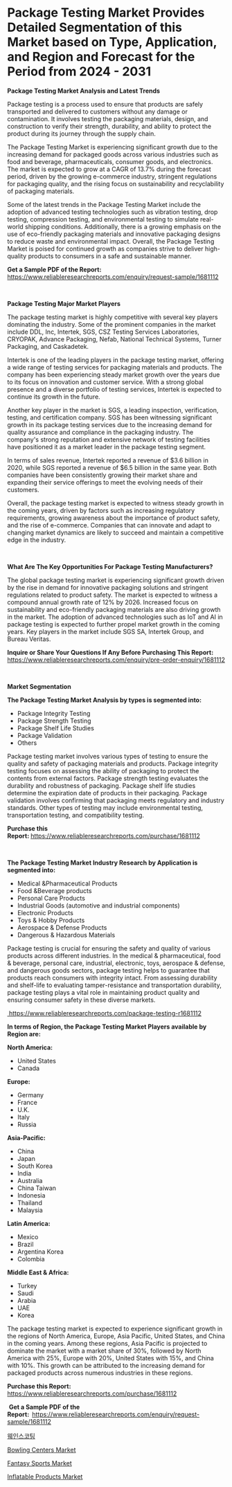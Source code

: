 <p><h1>Package Testing Market Provides Detailed Segmentation of this Market based on Type, Application, and Region and Forecast for the Period from 2024 - 2031</h1></p><p><strong>Package Testing Market Analysis and Latest Trends</strong></p>
<p><p>Package testing is a process used to ensure that products are safely transported and delivered to customers without any damage or contamination. It involves testing the packaging materials, design, and construction to verify their strength, durability, and ability to protect the product during its journey through the supply chain.</p><p>The Package Testing Market is experiencing significant growth due to the increasing demand for packaged goods across various industries such as food and beverage, pharmaceuticals, consumer goods, and electronics. The market is expected to grow at a CAGR of 13.7% during the forecast period, driven by the growing e-commerce industry, stringent regulations for packaging quality, and the rising focus on sustainability and recyclability of packaging materials.</p><p>Some of the latest trends in the Package Testing Market include the adoption of advanced testing technologies such as vibration testing, drop testing, compression testing, and environmental testing to simulate real-world shipping conditions. Additionally, there is a growing emphasis on the use of eco-friendly packaging materials and innovative packaging designs to reduce waste and environmental impact. Overall, the Package Testing Market is poised for continued growth as companies strive to deliver high-quality products to consumers in a safe and sustainable manner.</p></p>
<p><strong>Get a Sample PDF of the Report:&nbsp;</strong> <a href="https://www.reliableresearchreports.com/enquiry/request-sample/1681112">https://www.reliableresearchreports.com/enquiry/request-sample/1681112</a></p>
<p>&nbsp;</p>
<p><strong>Package Testing Major Market Players</strong></p>
<p><p>The package testing market is highly competitive with several key players dominating the industry. Some of the prominent companies in the market include DDL, Inc, Intertek, SGS, CSZ Testing Services Laboratories, CRYOPAK, Advance Packaging, Nefab, National Technical Systems, Turner Packaging, and Caskadetek.</p><p>Intertek is one of the leading players in the package testing market, offering a wide range of testing services for packaging materials and products. The company has been experiencing steady market growth over the years due to its focus on innovation and customer service. With a strong global presence and a diverse portfolio of testing services, Intertek is expected to continue its growth in the future.</p><p>Another key player in the market is SGS, a leading inspection, verification, testing, and certification company. SGS has been witnessing significant growth in its package testing services due to the increasing demand for quality assurance and compliance in the packaging industry. The company's strong reputation and extensive network of testing facilities have positioned it as a market leader in the package testing segment.</p><p>In terms of sales revenue, Intertek reported a revenue of $3.6 billion in 2020, while SGS reported a revenue of $6.5 billion in the same year. Both companies have been consistently growing their market share and expanding their service offerings to meet the evolving needs of their customers.</p><p>Overall, the package testing market is expected to witness steady growth in the coming years, driven by factors such as increasing regulatory requirements, growing awareness about the importance of product safety, and the rise of e-commerce. Companies that can innovate and adapt to changing market dynamics are likely to succeed and maintain a competitive edge in the industry.</p></p>
<p>&nbsp;</p>
<p><strong>What Are The Key Opportunities For Package Testing Manufacturers?</strong></p>
<p><p>The global package testing market is experiencing significant growth driven by the rise in demand for innovative packaging solutions and stringent regulations related to product safety. The market is expected to witness a compound annual growth rate of 12% by 2026. Increased focus on sustainability and eco-friendly packaging materials are also driving growth in the market. The adoption of advanced technologies such as IoT and AI in package testing is expected to further propel market growth in the coming years. Key players in the market include SGS SA, Intertek Group, and Bureau Veritas.</p></p>
<p><strong>Inquire or Share Your Questions If Any Before Purchasing This Report:</strong> <a href="https://www.reliableresearchreports.com/enquiry/pre-order-enquiry/1681112">https://www.reliableresearchreports.com/enquiry/pre-order-enquiry/1681112</a></p>
<p>&nbsp;</p>
<p><strong>Market Segmentation</strong></p>
<p><strong>The Package Testing Market Analysis by types is segmented into:</strong></p>
<p><ul><li>Package Integrity Testing</li><li>Package Strength Testing</li><li>Package Shelf Life Studies</li><li>Package Validation</li><li>Others</li></ul></p>
<p><p>Package testing market involves various types of testing to ensure the quality and safety of packaging materials and products. Package integrity testing focuses on assessing the ability of packaging to protect the contents from external factors. Package strength testing evaluates the durability and robustness of packaging. Package shelf life studies determine the expiration date of products in their packaging. Package validation involves confirming that packaging meets regulatory and industry standards. Other types of testing may include environmental testing, transportation testing, and compatibility testing.</p></p>
<p><strong>Purchase this Report:&nbsp;</strong><a href="https://www.reliableresearchreports.com/purchase/1681112">https://www.reliableresearchreports.com/purchase/1681112</a></p>
<p>&nbsp;</p>
<p><strong>The Package Testing Market Industry Research by Application is segmented into:</strong></p>
<p><ul><li>Medical &Pharmaceutical Products</li><li>Food &Beverage products</li><li>Personal Care Products</li><li>Industrial Goods (automotive and industrial components)</li><li>Electronic Products</li><li>Toys & Hobby Products</li><li>Aerospace & Defense Products</li><li>Dangerous & Hazardous Materials</li></ul></p>
<p><p>Package testing is crucial for ensuring the safety and quality of various products across different industries. In the medical & pharmaceutical, food & beverage, personal care, industrial, electronic, toys, aerospace & defense, and dangerous goods sectors, package testing helps to guarantee that products reach consumers with integrity intact. From assessing durability and shelf-life to evaluating tamper-resistance and transportation durability, package testing plays a vital role in maintaining product quality and ensuring consumer safety in these diverse markets.</p></p>
<p><a href="https://www.reliableresearchreports.com/package-testing-r1681112">&nbsp;https://www.reliableresearchreports.com/package-testing-r1681112</a></p>
<p><strong>In terms of Region, the Package Testing Market Players available by Region are:</strong></p>
<p>
    <p> <strong> North America: </strong>
        <ul>
            <li>United States</li>
            <li>Canada</li>
        </ul>
        </p> 
    <p> <strong> Europe: </strong>
        <ul>
            <li>Germany</li>
            <li>France</li>
            <li>U.K.</li>
            <li>Italy</li>
            <li>Russia</li>
        </ul>
        </p> 
    <p> <strong> Asia-Pacific: </strong>
        <ul>
            <li>China</li>
            <li>Japan</li>
            <li>South Korea</li>
            <li>India</li>
            <li>Australia</li>
            <li>China Taiwan</li>
            <li>Indonesia</li>
            <li>Thailand</li>
            <li>Malaysia</li>
        </ul>
        </p> 
    <p> <strong> Latin America: </strong>
        <ul>
            <li>Mexico</li>
            <li>Brazil</li>
            <li>Argentina Korea</li>
            <li>Colombia</li>
        </ul>
        </p> 
    <p> <strong> Middle East & Africa: </strong>
        <ul>
            <li>Turkey</li>
            <li>Saudi</li>
            <li>Arabia</li>
            <li>UAE</li>
            <li>Korea</li>
        </ul>
    </p>
    </p>
<p><p>The package testing market is expected to experience significant growth in the regions of North America, Europe, Asia Pacific, United States, and China in the coming years. Among these regions, Asia Pacific is projected to dominate the market with a market share of 30%, followed by North America with 25%, Europe with 20%, United States with 15%, and China with 10%. This growth can be attributed to the increasing demand for packaged products across numerous industries in these regions.</p></p>
<p><strong>Purchase this Report: </strong><a href="https://www.reliableresearchreports.com/purchase/1681112">https://www.reliableresearchreports.com/purchase/1681112</a></p>
<p>&nbsp;<strong>Get a Sample PDF of the Report:&nbsp;&nbsp;</strong><a href="https://www.reliableresearchreports.com/enquiry/request-sample/1681112">https://www.reliableresearchreports.com/enquiry/request-sample/1681112</a></p>
<p><strong></strong></p>
<p><p><a href="https://medium.com/@leeanford76845djf/wainscoting-%EC%8B%9C%EC%9E%A5-%EC%A1%B0%EC%82%AC-%EB%B3%B4%EA%B3%A0%EC%84%9C-%EA%B7%B8-%EC%97%AD%EC%82%AC-%EB%B0%8F-2024%EB%85%84%EB%B6%80%ED%84%B0-2031%EB%85%84%EA%B9%8C%EC%A7%80%EC%9D%98-%EC%A0%84%EB%A7%9D-6988e0a25a5c">웨인스코팅</a></p><p><a href="https://github.com/nicholepatriciadoylenwnrjr0/Market-Research-Report-List-2/blob/main/bowling-centers-market.md">Bowling Centers Market</a></p><p><a href="https://github.com/gamblestampleyjenny50m5sl6/Market-Research-Report-List-2/blob/main/fantasy-sports-market.md">Fantasy Sports Market</a></p><p><a href="https://issuu.com/reportprime-2/docs/inflatable-products-market-size-2030.pptx">Inflatable Products Market</a></p></p>